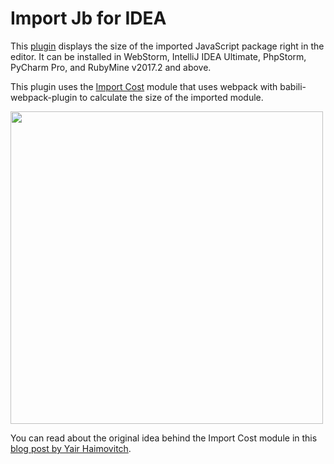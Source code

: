 # Import Jb for IDEA
This [plugin](https://plugins.jetbrains.com/plugin/9970-import-cost) displays the size of the imported JavaScript package right in the editor. 
It can be installed in WebStorm, IntelliJ IDEA Ultimate, PhpStorm, PyCharm Pro, and RubyMine v2017.2 and above. 

This plugin uses the [Import Cost](https://github.com/wix/import-cost) module that uses webpack with babili-webpack-plugin to calculate the size of the imported module.

<img src="https://blog.jetbrains.com/webstorm/files/2017/08/import-cost.gif" width="500">

You can read about the original idea behind the Import Cost module in this [blog post by Yair Haimovitch](https://medium.com/@yairhaimo/keep-your-bundle-size-under-control-with-import-cost-vscode-extension-5d476b3c5a76).
